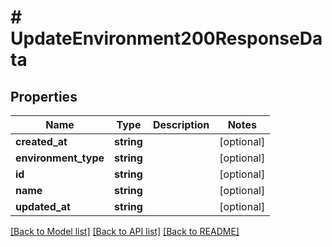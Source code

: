 # # UpdateEnvironment200ResponseData

## Properties

Name | Type | Description | Notes
------------ | ------------- | ------------- | -------------
**created_at** | **string** |  | [optional]
**environment_type** | **string** |  | [optional]
**id** | **string** |  | [optional]
**name** | **string** |  | [optional]
**updated_at** | **string** |  | [optional]

[[Back to Model list]](../../README.md#models) [[Back to API list]](../../README.md#endpoints) [[Back to README]](../../README.md)
